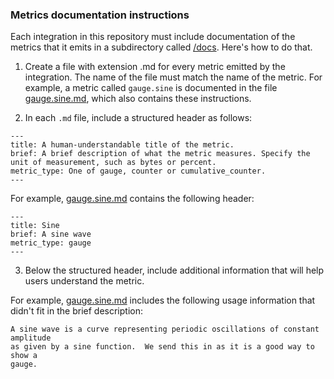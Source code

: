 ### Metrics documentation instructions

Each integration in this repository must include documentation of the metrics that it emits in a subdirectory called [/docs](./). Here's how to do that. 

1. Create a file with extension .md for every metric emitted by the integration. The name of the file must match the name of the metric. For example, a metric called `gauge.sine` is documented in the file [gauge.sine.md](gauge.sine.md), which also contains these instructions. 
  
2. In each `.md` file, include a structured header as follows:
  ```
  ---
  title: A human-understandable title of the metric.
  brief: A brief description of what the metric measures. Specify the unit of measurement, such as bytes or percent. 
  metric_type: One of gauge, counter or cumulative_counter. 
  ---
  ```

  For example, [gauge.sine.md](gauge.sine.md) contains the following header:
  
  ```
  ---
  title: Sine
  brief: A sine wave
  metric_type: gauge
  ---
  ```
  
3. Below the structured header, include additional information that will help users understand the metric.

  For example, [gauge.sine.md](gauge.sine.md) includes the following usage information that didn't fit in the brief description:
  
  ```
  A sine wave is a curve representing periodic oscillations of constant amplitude
  as given by a sine function.  We send this in as it is a good way to show a
  gauge.
  ```
